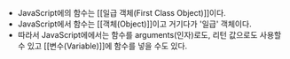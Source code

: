 -  JavaScript에의 함수는 [[일급 객체(First Class Object)]]이다.
- JavaScript에서 함수는 [[객체(Object)]]이고 거기다가 '일급' 객체이다. 
 - 따라서  JavaScript에에서는 함수를 arguments(인자)로도, 리턴 값으로도 사용할 수 있고 [[변수(Variable)]]에 함수를 넣을 수도 있다.